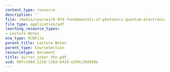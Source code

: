 ```yaml
---
content_type: resource
description: ''
file: /media/courses/6-974-fundamentals-of-photonics-quantum-electronics-spring-2006/98fcc94d2216c26db424e294c28d459a_mirror_inter_thn.pdf
file_type: application/pdf
learning_resource_types:
- Lecture Notes
ocw_type: OCWFile
parent_title: Lecture Notes
parent_type: CourseSection
resourcetype: Document
title: mirror_inter_thn.pdf
uid: 98fcc94d-2216-c26d-b424-e294c28d459a
---
```

